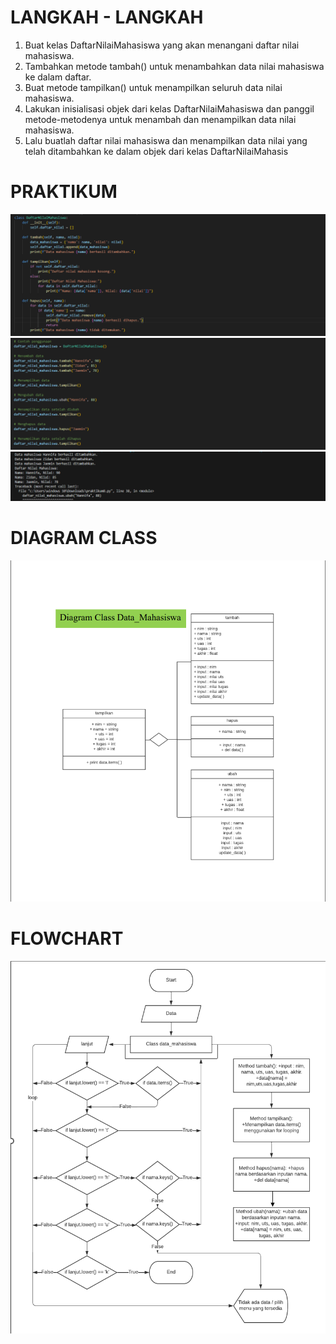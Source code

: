 # LANGKAH - LANGKAH
1. Buat kelas DaftarNilaiMahasiswa yang akan menangani daftar nilai mahasiswa.
2. Tambahkan metode tambah() untuk menambahkan data nilai mahasiswa ke dalam daftar.
3. Buat metode tampilkan() untuk menampilkan seluruh data nilai mahasiswa.
4. Lakukan inisialisasi objek dari kelas DaftarNilaiMahasiswa dan panggil metode-metodenya untuk menambah dan menampilkan data nilai mahasiswa.
5. Lalu buatlah daftar nilai mahasiswa dan menampilkan data nilai yang telah ditambahkan ke dalam objek dari kelas DaftarNilaiMahasis

# PRAKTIKUM 
![gambar](pht1.png)
![gambar](pht2.png)
![gambar](pht3.png)

# DIAGRAM CLASS
![gambar](diagram8.png)

# FLOWCHART
![gambar](flowchart8.png)
